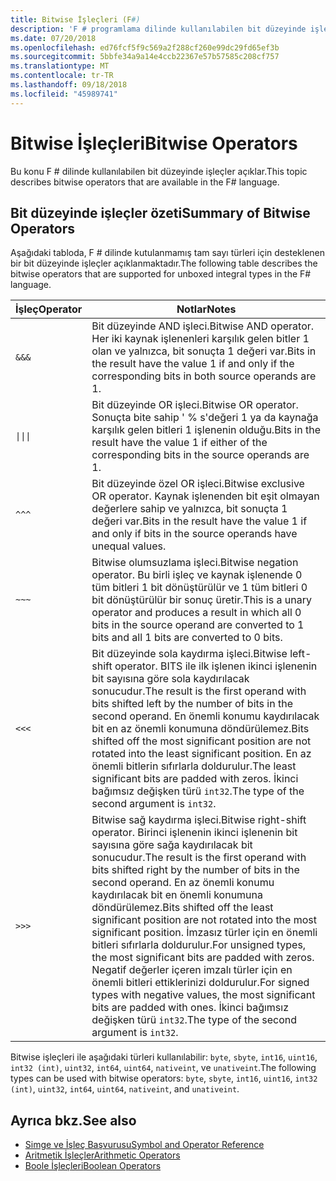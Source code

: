 ```yaml
---
title: Bitwise İşleçleri (F#)
description: 'F # programlama dilinde kullanılabilen bit düzeyinde işleçler hakkında bilgi edinin.'
ms.date: 07/20/2018
ms.openlocfilehash: ed76fcf5f9c569a2f288cf260e99dc29fd65ef3b
ms.sourcegitcommit: 5bbfe34a9a14e4ccb22367e57b57585c208cf757
ms.translationtype: MT
ms.contentlocale: tr-TR
ms.lasthandoff: 09/18/2018
ms.locfileid: "45989741"
---
```

# <a name="bitwise-operators"></a><span data-ttu-id="6f3d4-103">Bitwise İşleçleri</span><span class="sxs-lookup"><span data-stu-id="6f3d4-103">Bitwise Operators</span></span>

<span data-ttu-id="6f3d4-104">Bu konu F # dilinde kullanılabilen bit düzeyinde işleçler açıklar.</span><span class="sxs-lookup"><span data-stu-id="6f3d4-104">This topic describes bitwise operators that are available in the F# language.</span></span>

## <a name="summary-of-bitwise-operators"></a><span data-ttu-id="6f3d4-105">Bit düzeyinde işleçler özeti</span><span class="sxs-lookup"><span data-stu-id="6f3d4-105">Summary of Bitwise Operators</span></span>

<span data-ttu-id="6f3d4-106">Aşağıdaki tabloda, F # dilinde kutulanmamış tam sayı türleri için desteklenen bir bit düzeyinde işleçler açıklanmaktadır.</span><span class="sxs-lookup"><span data-stu-id="6f3d4-106">The following table describes the bitwise operators that are supported for unboxed integral types in the F# language.</span></span>

|<span data-ttu-id="6f3d4-107">İşleç</span><span class="sxs-lookup"><span data-stu-id="6f3d4-107">Operator</span></span>|<span data-ttu-id="6f3d4-108">Notlar</span><span class="sxs-lookup"><span data-stu-id="6f3d4-108">Notes</span></span>|
|--------|-----|
|`&&&`|<span data-ttu-id="6f3d4-109">Bit düzeyinde AND işleci.</span><span class="sxs-lookup"><span data-stu-id="6f3d4-109">Bitwise AND operator.</span></span> <span data-ttu-id="6f3d4-110">Her iki kaynak işlenenleri karşılık gelen bitler 1 olan ve yalnızca, bit sonuçta 1 değeri var.</span><span class="sxs-lookup"><span data-stu-id="6f3d4-110">Bits in the result have the value 1 if and only if the corresponding bits in both source operands are 1.</span></span>|
|<code>&#124;&#124;&#124;</code>|<span data-ttu-id="6f3d4-111">Bit düzeyinde OR işleci.</span><span class="sxs-lookup"><span data-stu-id="6f3d4-111">Bitwise OR operator.</span></span> <span data-ttu-id="6f3d4-112">Sonuçta bite sahip ' % s'değeri 1 ya da kaynağa karşılık gelen bitleri 1 işlenenin olduğu.</span><span class="sxs-lookup"><span data-stu-id="6f3d4-112">Bits in the result have the value 1 if either of the corresponding bits in the source operands are 1.</span></span>|
|`^^^`|<span data-ttu-id="6f3d4-113">Bit düzeyinde özel OR işleci.</span><span class="sxs-lookup"><span data-stu-id="6f3d4-113">Bitwise exclusive OR operator.</span></span> <span data-ttu-id="6f3d4-114">Kaynak işlenenden bit eşit olmayan değerlere sahip ve yalnızca, bit sonuçta 1 değeri var.</span><span class="sxs-lookup"><span data-stu-id="6f3d4-114">Bits in the result have the value 1 if and only if bits in the source operands have unequal values.</span></span>|
|`~~~`|<span data-ttu-id="6f3d4-115">Bitwise olumsuzlama işleci.</span><span class="sxs-lookup"><span data-stu-id="6f3d4-115">Bitwise negation operator.</span></span> <span data-ttu-id="6f3d4-116">Bu birli işleç ve kaynak işlenende 0 tüm bitleri 1 bit dönüştürülür ve 1 tüm bitleri 0 bit dönüştürülür bir sonuç üretir.</span><span class="sxs-lookup"><span data-stu-id="6f3d4-116">This is a unary operator and produces a result in which all 0 bits in the source operand are converted to 1 bits and all 1 bits are converted to 0 bits.</span></span>|
|`<<<`|<span data-ttu-id="6f3d4-117">Bit düzeyinde sola kaydırma işleci.</span><span class="sxs-lookup"><span data-stu-id="6f3d4-117">Bitwise left-shift operator.</span></span> <span data-ttu-id="6f3d4-118">BITS ile ilk işlenen ikinci işlenenin bit sayısına göre sola kaydırılacak sonucudur.</span><span class="sxs-lookup"><span data-stu-id="6f3d4-118">The result is the first operand with bits shifted left by the number of bits in the second operand.</span></span> <span data-ttu-id="6f3d4-119">En önemli konumu kaydırılacak bit en az önemli konumuna döndürülemez.</span><span class="sxs-lookup"><span data-stu-id="6f3d4-119">Bits shifted off the most significant position are not rotated into the least significant position.</span></span> <span data-ttu-id="6f3d4-120">En az önemli bitlerin sıfırlarla doldurulur.</span><span class="sxs-lookup"><span data-stu-id="6f3d4-120">The least significant bits are padded with zeros.</span></span> <span data-ttu-id="6f3d4-121">İkinci bağımsız değişken türü `int32`.</span><span class="sxs-lookup"><span data-stu-id="6f3d4-121">The type of the second argument is `int32`.</span></span>|
|`>>>`|<span data-ttu-id="6f3d4-122">Bitwise sağ kaydırma işleci.</span><span class="sxs-lookup"><span data-stu-id="6f3d4-122">Bitwise right-shift operator.</span></span> <span data-ttu-id="6f3d4-123">Birinci işlenenin ikinci işlenenin bit sayısına göre sağa kaydırılacak bit sonucudur.</span><span class="sxs-lookup"><span data-stu-id="6f3d4-123">The result is the first operand with bits shifted right by the number of bits in the second operand.</span></span> <span data-ttu-id="6f3d4-124">En az önemli konumu kaydırılacak bit en önemli konumuna döndürülemez.</span><span class="sxs-lookup"><span data-stu-id="6f3d4-124">Bits shifted off the least significant position are not rotated into the most significant position.</span></span> <span data-ttu-id="6f3d4-125">İmzasız türler için en önemli bitleri sıfırlarla doldurulur.</span><span class="sxs-lookup"><span data-stu-id="6f3d4-125">For unsigned types, the most significant bits are padded with zeros.</span></span> <span data-ttu-id="6f3d4-126">Negatif değerler içeren imzalı türler için en önemli bitleri ettiklerinizi doldurulur.</span><span class="sxs-lookup"><span data-stu-id="6f3d4-126">For signed types with negative values, the most significant bits are padded with ones.</span></span> <span data-ttu-id="6f3d4-127">İkinci bağımsız değişken türü `int32`.</span><span class="sxs-lookup"><span data-stu-id="6f3d4-127">The type of the second argument is `int32`.</span></span>|

<span data-ttu-id="6f3d4-128">Bitwise işleçleri ile aşağıdaki türleri kullanılabilir: `byte`, `sbyte`, `int16`, `uint16`, `int32 (int)`, `uint32`, `int64`, `uint64`, `nativeint`, ve `unativeint`.</span><span class="sxs-lookup"><span data-stu-id="6f3d4-128">The following types can be used with bitwise operators: `byte`, `sbyte`, `int16`, `uint16`, `int32 (int)`, `uint32`, `int64`, `uint64`, `nativeint`, and `unativeint`.</span></span>

## <a name="see-also"></a><span data-ttu-id="6f3d4-129">Ayrıca bkz.</span><span class="sxs-lookup"><span data-stu-id="6f3d4-129">See also</span></span>

- [<span data-ttu-id="6f3d4-130">Simge ve İşleç Başvurusu</span><span class="sxs-lookup"><span data-stu-id="6f3d4-130">Symbol and Operator Reference</span></span>](index.md)
- [<span data-ttu-id="6f3d4-131">Aritmetik İşleçler</span><span class="sxs-lookup"><span data-stu-id="6f3d4-131">Arithmetic Operators</span></span>](arithmetic-operators.md)
- [<span data-ttu-id="6f3d4-132">Boole İşleçleri</span><span class="sxs-lookup"><span data-stu-id="6f3d4-132">Boolean Operators</span></span>](boolean-operators.md)
